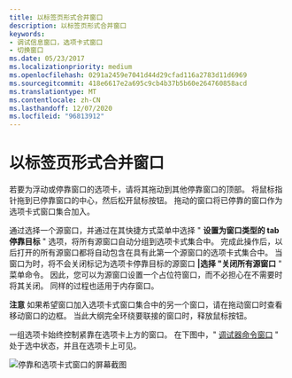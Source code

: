 ```yaml
---
title: 以标签页形式合并窗口
description: 以标签页形式合并窗口
keywords:
- 调试信息窗口，选项卡式窗口
- 切换窗口
ms.date: 05/23/2017
ms.localizationpriority: medium
ms.openlocfilehash: 0291a2459e7041d44d29cfad116a2783d11d6969
ms.sourcegitcommit: 418e6617e2a695c9cb4b37b5b60e264760858acd
ms.translationtype: MT
ms.contentlocale: zh-CN
ms.lasthandoff: 12/07/2020
ms.locfileid: "96813912"
---
```

# <a name="tabbing-a-window"></a>以标签页形式合并窗口


若要为浮动或停靠窗口的选项卡，请将其拖动到其他停靠窗口的顶部。 将鼠标指针拖到已停靠窗口的中心，然后松开鼠标按钮。 拖动的窗口将已停靠的窗口作为选项卡式窗口集合加入。

通过选择一个源窗口，并通过在其快捷方式菜单中选择 " **设置为窗口类型的 tab 停靠目标** " 选项，将所有源窗口自动分组到选项卡式集合中。 完成此操作后，以后打开的所有源窗口都将自动包含在具有此第一个源窗口的选项卡式集合中。 当窗口为时，将不会关闭标记为选项卡停靠目标的源窗口 **|选择 "关闭所有源窗口** " 菜单命令。 因此，您可以为源窗口设置一个占位符窗口，而不必担心在不需要时将其关闭。 同样的过程也适用于内存窗口。

**注意**   如果希望窗口加入选项卡式窗口集合中的另一个窗口，请在拖动窗口时查看移动窗口的边框。 当此大纲完全环绕要联接的窗口时，释放鼠标按钮。

 

一组选项卡始终控制紧靠在选项卡上方的窗口。 在下图中，" [调试器命令窗口](debugger-command-window.md) " 处于选中状态，并且在选项卡上可见。

![停靠和选项卡式窗口的屏幕截图](images/windock.png)

 

 





